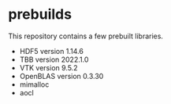 # prebuilds

This repository contains a few prebuilt libraries.

- HDF5 version 1.14.6
- TBB version 2022.1.0
- VTK version 9.5.2
- OpenBLAS version 0.3.30
- mimalloc
- aocl
